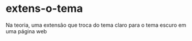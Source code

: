 # extens-o-tema
Na teoria, uma extensão que troca do tema claro para o tema escuro em uma página web
